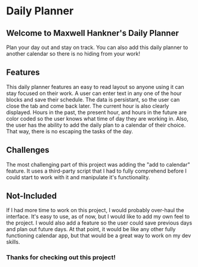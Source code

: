 # Daily Planner

## Welcome to Maxwell Hankner's Daily Planner
Plan your day out and stay on track. You can also add this daily planner to another calendar so there is no hiding from your work!
## Features
This daily planner features an easy to read layout so anyone using it can stay focused on their work. A user can enter text in any one of the hour blocks and save their schedule. The data is persistant, so the user can close the tab and come back later. The current hour is also clearly displayed. Hours in the past, the present hour, and hours in the future are color coded so the user knows what time of day they are working in. Also, the user has the ability to add the daily plan to a calendar of their choice. That way, there is no escaping the tasks of the day.

## Challenges
The most challenging part of this project was adding the "add to calendar" feature. It uses a third-party script that I had to fully comprehend before I could start to work with it and manipulate it's functionality.

## Not-Included
If I had more time to work on this project, I would probably over-haul the interface. It's easy to use, as of now, but I would like to add my own feel to the project. I would also add a feature so the user could save previous days and plan out future days. At that point, it would be like any other fully functioning calendar app, but that would be a great way to work on my dev skills.

### Thanks for checking out this project!